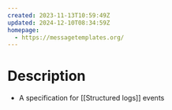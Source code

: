 ```yaml
---
created: 2023-11-13T10:59:49Z
updated: 2024-12-10T08:34:59Z
homepage:
  - https://messagetemplates.org/
---
```

# Description
- A specification for [[Structured logs]] events